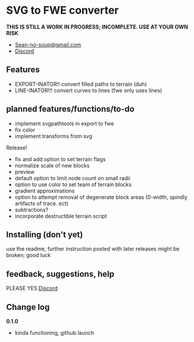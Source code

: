 # SVG to FWE converter

  **THIS IS STILL A WORK IN PROGRESS; INCOMPLETE. USE AT YOUR OWN RISK**
 - Sean-no-soup@gmail.com
 - [Discord](https://discord.gg/bHYWvVGRrF) 
 ## Features
 - EXPORT-INATOR!! convert filled paths to terrain (duh)
 - LINE-INATOR!!! convert curves to lines (fwe only uses lines)

## planned features/functions/to-do

 - implement svgpathtools in export to fwe
 - fix color
 - implement transforms from svg

Release!

 - fix and add option to set terrain flags
 - normalize scale of new blocks
 - preview
 - default option to limit node count on small radii
 - option to use color to set team of terrain blocks
 - gradient approximations
 - option to attempt removal of degenerate block areas (0-width, spindly artifacts of trace. ect)
 - subtractions?
 - incorporate destructible terrain script
 
## Installing (don't yet)
use the readme, further instruction posted with later releases
might be broken; good luck

## feedback, suggestions, help
PLEASE YES
[Discord](https://discord.gg/bHYWvVGRrF) 

## Change log
**0.1.0**

 - kinda functioning, github launch

